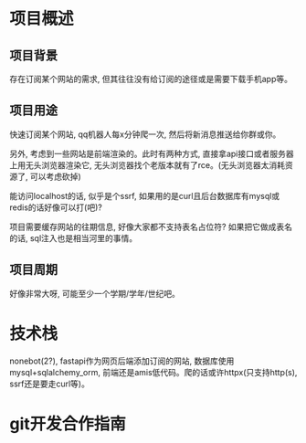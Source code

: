 # 项目概述

## 项目背景

存在订阅某个网站的需求, 但其往往没有给订阅的途径或是需要下载手机app等。

## 项目用途

快速订阅某个网站, qq机器人每x分钟爬一次, 然后将新消息推送给你群或你。

另外, 考虑到一些网站是前端渲染的。此时有两种方式, 直接拿api接口或者服务器上用无头浏览器渲染它, 无头浏览器找个老版本就有了rce。(无头浏览器太消耗资源了, 可以考虑砍掉)

能访问localhost的话, 似乎是个ssrf, 如果用的是curl且后台数据库有mysql或redis的话好像可以打(吧)?

项目需要缓存网站的往期信息, 好像大家都不支持表名占位符? 如果把它做成表名的话, sql注入也是相当河里的事情。

## 项目周期

好像非常大呀, 可能至少一个学期/学年/世纪吧。

# 技术栈

nonebot(2?), fastapi作为网页后端添加订阅的网站, 数据库使用mysql+sqlalchemy_orm, 前端还是amis低代码。爬的话或许httpx(只支持http(s), ssrf还是要走curl等)。

# git开发合作指南

[](documents\git合作开发指南(抄的).md)
